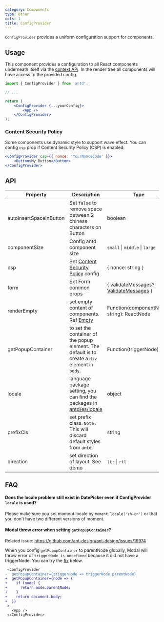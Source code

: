 ```yaml
---
category: Components
type: Other
cols: 1
title: ConfigProvider
---
```


`ConfigProvider` provides a uniform configuration support for components.

## Usage

This component provides a configuration to all React components underneath itself via the [context API](https://facebook.github.io/react/docs/context.html). In the render tree all components will have access to the provided config.

```jsx
import { ConfigProvider } from 'antd';

// ...

return (
	<ConfigProvider {...yourConfig}>
		<App />
	</ConfigProvider>
);
```

### Content Security Policy

Some components use dynamic style to support wave effect. You can config `csp` prop if Content Security Policy (CSP) is enabled:

```jsx
<ConfigProvider csp={{ nonce: 'YourNonceCode' }}>
	<Button>My Button</Button>
</ConfigProvider>
```

## API

| Property                | Description                                                                                               | Type                                                                          | Default               | Version |
| ----------------------- | --------------------------------------------------------------------------------------------------------- | ----------------------------------------------------------------------------- | --------------------- | ------- |
| autoInsertSpaceInButton | Set `false` to remove space between 2 chinese characters on Button                                        | boolean                                                                       | true                  |         |
| componentSize           | Config antd component size                                                                                | `small` \| `middle` \| `large`                                                | -                     |         |
| csp                     | Set [Content Security Policy](https://developer.mozilla.org/en-US/docs/Web/HTTP/CSP) config               | { nonce: string }                                                             | -                     |         |
| form                    | Set Form common props                                                                                     | { validateMessages?: [ValidateMessages](/components/form/#validateMessages) } | -                     |         |
| renderEmpty             | set empty content of components. Ref [Empty](/components/empty/)                                          | Function(componentName: string): ReactNode                                    | -                     |         |
| getPopupContainer       | to set the container of the popup element. The default is to create a `div` element in `body`.            | Function(triggerNode)                                                         | `() => document.body` |         |
| locale                  | language package setting, you can find the packages in [antd/es/locale](http://unpkg.com/antd/es/locale/) | object                                                                        |                       |
| prefixCls               | set prefix class. `Note:` This will discard default styles from `antd`.                                   | string                                                                        | ant                   |         |
| direction               | set direction of layout. See [demo](#components-config-provider-demo-direction)                           | `ltr` \| `rtl`                                                                | `ltr`                 |         |

## FAQ

#### Does the locale problem still exist in DatePicker even if ConfigProvider `locale` is used?

Please make sure you set moment locale by `moment.locale('zh-cn')` or that you don't have two different versions of moment.

#### Modal throw error when setting `getPopupContainer`?

Related issue: https://github.com/ant-design/ant-design/issues/19974

When you config `getPopupContainer` to parentNode globally, Modal will throw error of `triggerNode is undefined` because it did not have a triggerNode. You can try the [fix](https://github.com/afc163/feedback-antd/commit/3e4d1ad1bc1a38460dc3bf3c56517f737fe7d44a) below.

```diff
 <ConfigProvider
-  getPopupContainer={triggerNode => triggerNode.parentNode}
+  getPopupContainer={node => {
+    if (node) {
+      return node.parentNode;
+    }
+    return document.body;
+  }}
 >
   <App />
 </ConfigProvider>
```
